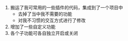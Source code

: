 1. 搬运了我可常用的一些插件的代码，集成到了一个项目中
   - 去掉了当中我不需要的功能
   - 对我不习惯的交互方式进行了修改
2. 增加了一些自定义功能
3. 各个子功能可各自独立开启或关闭

